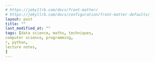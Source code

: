 ```yaml
---
# https://jekyllrb.com/docs/front-matter/
# https://jekyllrb.com/docs/configuration/front-matter-defaults/
layout: post
title: ""
last_modified_at: ""
tags: [data science, maths, techniques,
computer science, programming,
r, python,
lecture notes,
]
---
```

